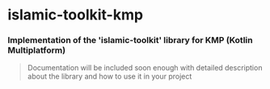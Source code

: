 # islamic-toolkit-kmp

### Implementation of the 'islamic-toolkit' library for KMP (Kotlin Multiplatform)


> Documentation will be included soon enough with detailed description about the library and how to use it in your project
